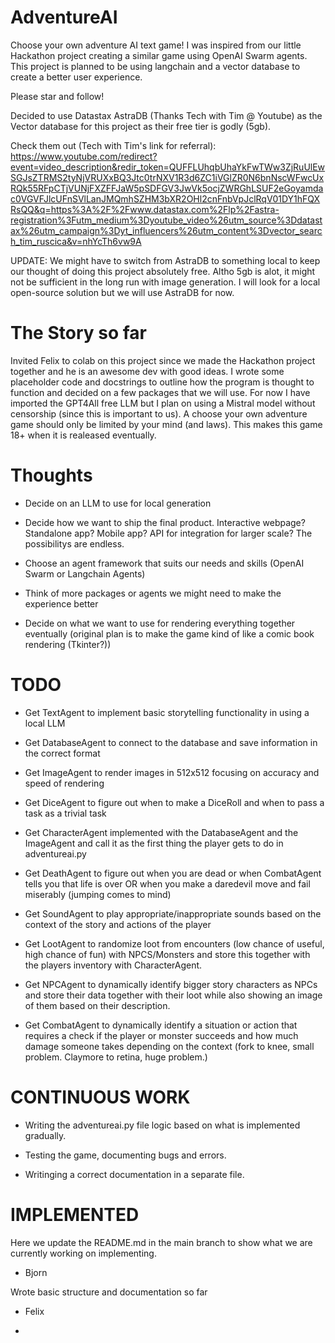 # AdventureAI
Choose your own adventure AI text game! I was inspired from our little Hackathon project creating a similar game using OpenAI Swarm agents.
This project is planned to be using langchain and a vector database to create a better user experience.

Please star and follow!

Decided to use Datastax AstraDB (Thanks Tech with Tim @ Youtube) as the Vector database for this project as their free tier is godly (5gb). 

Check them out (Tech with Tim's link for referral): https://www.youtube.com/redirect?event=video_description&redir_token=QUFFLUhqbUhaYkFwTWw3ZjRuUlEwSGJsZTRMS2tyNjVRUXxBQ3Jtc0trNXV1R3d6ZC1iVGlZR0N6bnNscWFwcUxRQk55RFpCTjVUNjFXZFFJaW5pSDFGV3JwVk5ocjZWRGhLSUF2eGoyamdac0VGVFJlcUFnSVlLanJMQmhSZHM3bXR2OHl2cnFnbVpJclRqV01DY1hFQXRsQQ&q=https%3A%2F%2Fwww.datastax.com%2Flp%2Fastra-registration%3Futm_medium%3Dyoutube_video%26utm_source%3Ddatastax%26utm_campaign%3Dyt_influencers%26utm_content%3Dvector_search_tim_ruscica&v=nhYcTh6vw9A

UPDATE: We might have to switch from AstraDB to something local to keep our thought of doing this project absolutely free. Altho 5gb is alot, it might not be sufficient in the long run with image generation. I will look for a local open-source solution but we will use AstraDB for now.

# The Story so far

Invited Felix to colab on this project since we made the Hackathon project together and he is an awesome dev with good ideas. I wrote some placeholder code and docstrings to outline how the program is thought to function and decided on a few packages that we will use. For now I have imported the GPT4All free LLM but I plan on using a Mistral model without censorship (since this is important to us). A choose your own adventure game should only be limited by your mind (and laws). This makes this game 18+ when it is realeased eventually. 

# Thoughts

* Decide on an LLM to use for local generation

* Decide how we want to ship the final product. Interactive webpage? Standalone app? Mobile app? API for integration for larger scale? The possibilitys are endless.

* Choose an agent framework that suits our needs and skills (OpenAI Swarm or Langchain Agents)

* Think of more packages or agents we might need to make the experience better

* Decide on what we want to use for rendering everything together eventually (original plan is to make the game kind of like a comic book rendering (Tkinter?))

# TODO

* Get TextAgent to implement basic storytelling functionality in using a local LLM

* Get DatabaseAgent to connect to the database and save information in the correct format

* Get ImageAgent to render images in 512x512 focusing on accuracy and speed of rendering

* Get DiceAgent to figure out when to make a DiceRoll and when to pass a task as a trivial task

* Get CharacterAgent implemented with the DatabaseAgent and the ImageAgent and call it as the first thing the player gets to do in adventureai.py

* Get DeathAgent to figure out when you are dead or when CombatAgent tells you that life is over OR when you make a daredevil move and fail miserably (jumping comes to mind)

* Get SoundAgent to play appropriate/inappropriate sounds based on the context of the story and actions of the player

* Get LootAgent to randomize loot from encounters (low chance of useful, high chance of fun) with NPCS/Monsters and store this together with the players inventory with CharacterAgent.

* Get NPCAgent to dynamically identify bigger story characters as NPCs and store their data together with their loot while also showing an image of them based on their description.

* Get CombatAgent to dynamically identify a situation or action that requires a check if the player or monster succeeds and how much damage someone takes depending on the context (fork to knee, small problem. Claymore to retina, huge problem.)

# CONTINUOUS WORK

* Writing the adventureai.py file logic based on what is implemented gradually.

* Testing the game, documenting bugs and errors.

* Writinging a correct documentation in a separate file.

# IMPLEMENTED

Here we update the README.md in the main branch to show what we are currently working on implementing.

* Bjorn

Wrote basic structure and documentation so far

* Felix
- 